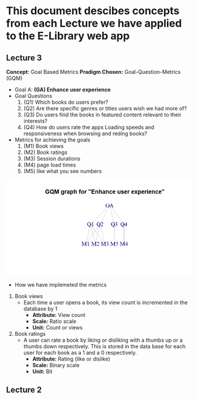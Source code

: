 This document descibes concepts from each Lecture we have applied to the E-Library web app
==========================================================================================

Lecture 3
---------

**Concept:** Goal Based Metrics
**Pradigm Chosen:** Goal-Question-Metrics (GQM)

- Goal A: **(GA) Enhance user experience**
- Goal Questions
	1. (Q1) Which books do users prefer?
	2. (Q2) Are there specific genres or titles users wish we had more of?
	3. (Q3) Do users find the books in featured content relevant to their interests?
	4. (Q4) How do users rate the apps Loading speeds and responsiveness when browsing and reding books?
- Metrics for achieving the goals
	1. (M1) Book views
	2. (M2) Book ratings
	3. (M3) Session durations
	4. (M4) page load times
	5. (M5) like what you see numbers

![Graph](md-assets/Rplot.png)
- How we have implemeted the metrics
1. Book views
	- Each time a user opens a book, its view count is incremented in the database by 1  
		- **Attribute:** View count 
		- **Scale:** Ratio scale 
		- **Unit:** Count or views
2. Book ratings
	- A user can rate a book by liking or disliking with a thumbs up or a thumbs down respectively. This is stored in the data base for each user for each book as a 1 and a 0 respectively.
		- **Attribute:** Rating (like or dislike) 
		- **Scale:** Binary scale 
		- **Unit:** Bit

Lecture 2
---------